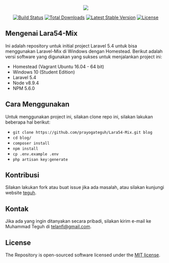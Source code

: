 <p align="center"><img src="https://laravel.com/assets/img/components/logo-laravel.svg"></p>

<p align="center">
<a href="https://travis-ci.org/laravel/framework"><img src="https://travis-ci.org/laravel/framework.svg" alt="Build Status"></a>
<a href="https://packagist.org/packages/laravel/framework"><img src="https://poser.pugx.org/laravel/framework/d/total.svg" alt="Total Downloads"></a>
<a href="https://packagist.org/packages/laravel/framework"><img src="https://poser.pugx.org/laravel/framework/v/stable.svg" alt="Latest Stable Version"></a>
<a href="https://packagist.org/packages/laravel/framework"><img src="https://poser.pugx.org/laravel/framework/license.svg" alt="License"></a>
</p>

## Mengenai Lara54-Mix
Ini adalah repository untuk initial project Laravel 5.4 untuk bisa menggunakan Laravel-Mix di Windows dengan Homestead. Berikut adalah versi software yang digunakan yang sukses untuk menjalankan project ini:

- Homestead (Vagrant Ubuntu 16.04 - 64 bit)
- Windows 10 (Student Edition)
- Laravel 5.4
- Node v8.9.4
- NPM 5.6.0

## Cara Menggunakan
Untuk menggunakan project ini, silakan clone repo ini, silakan lakukan beberapa hal berikut:
* `git clone https://github.com/prayogateguh/Lara54-Mix.git blog`
* `cd blog/`
* `composer install`
* `npm install`
* `cp .env.example .env`
* `php artisan key:generate`

## Kontribusi

Silakan lakukan fork atau buat issue jika ada masalah, atau silakan kunjungi website [teguh](https://teguh.me).

## Kontak

Jika ada yang ingin ditanyakan secara pribadi, silakan kirim e-mail ke Muhammad Teguh di telanfi@gmail.com.

## License

The Repository is open-sourced software licensed under the [MIT license](http://opensource.org/licenses/MIT).
